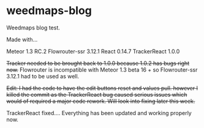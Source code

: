 # weedmaps-blog

Weedmaps blog test.

Made with...

Meteor 1.3 RC.2
Flowrouter-ssr 3.12.1
React 0.14.7
TrackerReact 1.0.0

~~Tracker needed to be brought back to 1.0.0 because 1.0.2 has bugs right now.~~ Flowrouter is incompatible with Meteor 1.3 beta 16 + so Flowrouter-ssr 3.12.1 had to be used as well.


~~Edit: I had the code to have the edit buttons reset and values pull. however I killed the commit as the TrackerReact bug caused serious issues which would of required a major code rework. Will look into fixing later this week.~~

TrackerReact fixed.... Everything has been updated and working properly now.

